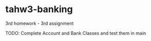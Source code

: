 # tahw3-banking
3rd homework - 3rd assignment

TODO: Complete Account and Bank Classes and test them in main
